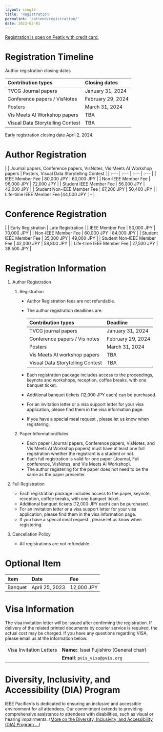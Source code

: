 ```yaml
---
layout: single
title: 'Registration'
permalink: '/attend/registration/'
date: 2023-02-01
---
```


[Registration is open on Peatix with credit card.](https://pacificvis2024.peatix.com)


# Registration Timeline

Author registration closing dates

| Contribution types | Closing dates |
| :--- | :--- |
| TVCG Journal papers | January 31, 2024 |
| Conference papers / VisNotes | February 29, 2024 |
| Posters | March 31, 2024 |
| Vis Meets AI Workshop papers | TBA |
| Visual Data Storytelling Contest | TBA |

Early registration closing date	  April 2, 2024.


<!--
# Registration Types and Fees

- IEEE member fee is applicable to members of the Visualization Society of Japan (VSJ). 

- If you are a registered attendee of PacificVis 2024, you can attend JapanVis 2024 free of charge. Please note that presenters of JapanVis2024 need to register separately for JapanVis 2024. For more information, [visit the JapanVis website](https://vsj.jp/japanvis2024/en/index.html).
-->


# Author Registration

| | Journal papers, Conference papers, VisNotes, Vis Meets AI Workshop papers | Posters, Visual Data Storytelling Contest |
| :--- | :--- | :--- | :--- |
| IEEE Member Fee | 80,000 JPY | 60,000 JPY |
| Non-IEEE Member Fee | 96,000 JPY | 72,000 JPY |
| Student IEEE Member Fee | 56,000 JPY | 42,000 JPY |
| Student Non-IEEE Member Fee | 67,200 JPY | 50,400 JPY |
| Life-time IEEE Member Fee |44,000 JPY | - |


# Conference Registration

| | Early Registration | Late Registration |
| IEEE Member Fee | 50,000 JPY | 70,000 JPY |
| Non-IEEE Member Fee | 60,000 JPY | 84,000 JPY |
| Student IEEE Member Fee | 35,000 JPY | 49,000 JPY |
| Student Non-IEEE Member Fee | 42,000 JPY | 58,800 JPY |
| Life-time IEEE Member Fee | 27,500 JPY | 38.500 JPY |


# Registration Information

1. Author Registration
    1. Registration
        - Author Registration fees are not refundable.
        - The author registration deadlines are:

            | Contribution types | Deadline |
            | :--- | :--- |
            | TVCG journal papers | January 31, 2024 |
            | Conference papers / Vis notes | February 29, 2024 |
            | Posters | March 31, 2024 |
            | Vis Meets AI workshop papers | TBA |
            | Visual Data Storytelling Contest | TBA |

        - Each registration package includes access to the proceedings, keynote and workshops, reception, coffee breaks, with one banquet ticket.
        - Additional banquet tickets (12,000 JPY each) can be purchased.
        - For an invitation letter or a visa support letter for your visa application, please find them in the visa information page.
        - If you have a special meal request , please let us know when registering.

    1. Paper Information/Rules
        - Each paper (Journal papers, Conference papers, VisNotes, and Vis Meets AI Workshop papers) must have at least one full registration whether the registrant is a student or not.
        - Each full registration is valid for one paper (Journal, Full conference, VisNotes, and Vis Meets AI Workshop).
        - The author registering for the paper does not need to be the same as the paper presenter.

1. Full Registration
    - Each registration package includes access to the paper, keynote, reception, coffee breaks, with one banquet ticket.
    - Additional banquet tickets (12,000 JPY each) can be purchased.
    - For an invitation letter or a visa support letter for your visa application, please find them in the visa information page.
    - If you have a special meal request , please let us know when registering.

1. Cancellation Policy
    - All registrations are not refundable.

# Optional Item

| Item | Date | Fee |
| :--- | :--- | :--- |
| Banquet | April 25, 2023 | 12,000 JPY |


# Visa Information

The visa invitation letter will be issued after confirming the registration. If delivery of the related printed documents by courier service is required, the actual cost may be charged. If you have any questions regarding VISA, please email us at the information below.

| | |
| :--- | :--- |
| Visa Invitation Letters | **Name:**: Issei Fujishiro (General chair)
| | **Email**: `pvis_visa@pvis.org` |


# Diversity, Inclusivity, and Accessibility (DIA) Program

IEEE PacificVis is dedicated to ensuring an inclusive and accessible environment for all attendees. Our commitment extends to providing comprehensive assistance to attendees with disabilities, such as visual or hearing impairments.  ([More on the Diversity, Inclusivity, and Accessibility (DIA) Program ...](/pvis2024/attend/dia/))
